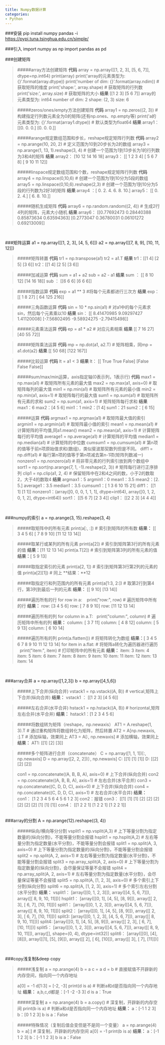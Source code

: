 ```yaml
---
title: Numpy数据计算
categories:
- Python
---
```

###安装
pip install numpy pandas -i https://pypi.tuna.tsinghua.edu.cn/simple/

###引入
import numpy as np
import pandas as pd

###创建矩阵
>#####array方法创建矩阵
>**代码**
array = np.array([[1, 2, 3], [5, 6, 7]], dtype=np.int64)
print(array)
print('array的元素类型为: {}'.format(array.dtype))
print('number of dim: {}'.format(array.ndim))  # 获取矩阵的维度
print('shape:', array.shape)  # 获取矩阵的行列数
print('size:', array.size)  # 获取矩阵的大小
**结果**
[[1 2 3]
 [5 6 7]]
array的元素类型为: int64
number of dim: 2
shape: (2, 3)
size: 6

>#####zeros/ones/empty方法创建矩阵
>**代码**
array1 = np.zeros((2, 3))  # 构建指定行列数元素全为0的矩阵(还有np.ones、np.empty等)
print('a的元素类型为: {}'.format(array1.dtype))  # 默认类型为float64
**结果**
array1：
[[0. 0. 0.]
 [0. 0. 0.]]

>#####arange规定数组范围和步长，reshape规定矩阵行列数
>**代码**
array2 = np.arange(10, 20, 2)  # 定义范围为10到20步长为2的数组
array3 = np.arange(1, 13, 1).reshape(3, 4)  # 创建一个范围为1到13步长为1的行列数为3和4的矩阵
**结果**
array2： [10 12 14 16 18]
array3：
[[ 1  2  3  4]
 [ 5  6  7  8]
 [ 9 10 11 12]]
>
>#####linspace规定数组范围和个数，reshape规定矩阵行列数
>**代码**
array4 = np.linspace(0,10,6)  # 创建一个范围为1到10分为5段的数组
array5 = np.linspace(0,10,6).reshape(2,3)  # 创建一个范围为1到10分为5段的行列数为2好3的矩阵
**结果**
array4 ：[ 0.  2.  4.  6.  8. 10.]
array5：
[[ 0.  2.  4.]
 [ 6.  8. 10.]]

>#####随机生成矩阵
>**代码**
array6 = np.random.random((2, 4))  # 生成2行4列的矩阵，元素大小随机
**结果**
array6：
[[0.77692473 0.28440388 0.85873634 0.63594363]
 [0.2773047  0.36780031 0.06101272 0.69213009]]

<br>

###矩阵运算
a1 = np.array([[1, 2, 3], [4, 5, 6]])
a2 = np.array([[7, 8, 9], [10, 11, 12]])

>#####矩阵转置
>**代码**
tr1 = np.transpose(a1)
tr2 = a1.T
**结果**
tr1：[[1 4]
 [2 5]
 [3 6]]
tr2：[[1 4]
 [2 5]
 [3 6]]

>#####加减运算
>**代码**
sum = a1 + a2
sub = a2 - a1
>**结果**
sum ：
[[ 8 10 12]
 [14 16 18]]
sub ：
[[6 6 6]
 [6 6 6]]

>#####指数运算
>**代码**
exp = a1 ** 3  #将每个元素都进行三次方
**结果**
exp：
[[  1   8  27]
 [ 64 125 216]]

>#####三角函数运算
>**代码**
sin = 10 * np.sin(a1)  # 对a1中的每个元素求sin，然后每个元素乘以10
**结果**
sin：
[[ 8.41470985  9.09297427  1.41120008]
 [-7.56802495 -9.58924275 -2.79415498]]

>#####元素乘法运算
>**代码**
ep = a1 * a2  # 对应元素相乘
**结果**
[[ 7 16 27]
 [40 55 72]]

>#####矩阵乘法运算
>**代码**
mp = np.dot(a1, a2.T)   # 矩阵相乘，同mp = a1.dot(a2)
>**结果**
[[ 50  68]
 [122 167]]

>#####比较运算
>**代码**
lt = a1 < 3
>**结果**
lt：
>[[ True  True False]
 [False False False]]

>#####sum/max/min运算，axis指定轴(0表示列，1表示行)
>**代码**
max1 = np.max(a1) # 取矩阵所有元素的最大值
max2 = np.max(a1, axis=0) # 取矩阵每列的最大值
min1 = np.min(a1) # 取矩阵所有元素的最小值
min2 = np.min(a1, axis=1) # 取矩阵每行的最大值
>sum1 = np.sum(a1) # 取矩阵所有元素的求和
sum2 = np.sum(a1, axis=1) # 矩阵矩阵每行求和
>**结果**
>max1：6
max2：[4 5 6]
min1：1
min2：[1 4]
sum1：21
sum2：[ 6 15]

>#####运算
>**代码**
argmax1 = np.argmax(a1) # 取矩阵最大值的索引
argmin1 = np.argmin(a1) # 取矩阵最小值的索引
mean1 = np.mean(a1)  # 计算矩阵的平均值,同a1.mean()
mean2 = np.mean(a1, axis=1)  # 计算矩阵每行的平均值
average1 = np.average(a1)  # 计算矩阵的平均值
median1 = np.median(a1)  # 计算矩阵的中位数
cumsum1 = np.cumsum(a1)  # 第n项的值等于前n项原始值求和(数组)，类似斐波那契数列但是不同。
diff1 = np.diff(a1)  # 每行第n项的值等于第n项减去第n-1项(矩阵列数减一)
>nonzero1 = np.nonzero(a1)  # 将非零元素的行列索引放到两个数组中
sort1 = np.sort(np.arange(7, 1, -1).reshape(2, 3))  # 矩阵每行进行正序排列
clip1 = np.clip(a1, 2, 4)  # 保留矩阵中在2和4之间的数，小于2的数取2，大于4的数取4
>**结果**
>argmax1：5
argmin1：0
mean1：3.5
mean2：[2. 5.]
average1：3.5
>median1：3.5
cumsum1：[ 1  3  6 10 15 21]
diff1：
[[1 1]
 [1 1]]
nonzero1：(array([0, 0, 0, 1, 1, 1], dtype=int64), array([0, 1, 2, 0, 1, 2], dtype=int64))
sort1：
[[5 6 7]
 [2 3 4]]
clip1：
[[2 2 3]
 [4 4 4]]

<br>

###numpy的索引
a = np.arange(3, 15).reshape(3, 4)

>#####取矩阵中的所有元素
>print(a[:, :])  # 索引到矩阵的所有数
**结果：**
[[ 3  4  5  6]
 [ 7  8  9 10]
> [11 12 13 14]]

>#####取某行或某列的所有元素
>print(a[2])  # 索引到矩阵第3行的所有元素的值
**结果：**[11 12 13 14]
>print(a.T[2])  # 索引到矩阵第3列的所有元素的值
**结果：**[ 5  9 13]

>#####取指定索引的元素
>print(a[2, 1])  # 索引到矩阵第3行第2列的元素的值
print(a[2][1])  # 同上
**结果：**12

>#####取指定行和列范围内的所有元素
>print(a[1:3, 2:])  # 取第2行到第4行，第3列到最后一列的元素
**结果：**
[[ 9 10]
 [13 14]]

>#####遍历所有的行
>for row in a:
&nbsp;&nbsp;    print("row:", row)  # 遍历矩阵中所有的行
**结果：**
row: [3 4 5 6]
row: [ 7  8  9 10]
row: [11 12 13 14]

>#####遍历所有的列
>for column in a.T:
&nbsp;    print("column:", column)  # 遍历矩阵中所有的列
**结果：**
column: [ 3  7 11]
column: [ 4  8 12]
column: [ 5  9 13]
column: [ 6 10 14]

>#####遍历所有的列
>print(a.flatten())  # 将矩阵转化为数组
**结果：**[ 3  4  5  6  7  8  9 10 11 12 13 14]
for item in a.flat:  # 将矩阵a转化为遍历器进行遍历
&nbsp;    print("item:", item)  # 打印矩阵中的所有元素
**结果：**
item: 3
item: 4
item: 5
item: 6
item: 7
item: 8
item: 9
item: 10
item: 11
item: 12
item: 13
item: 14

<br>

###array合并
a = np.array([1,2,3])
b = np.array([4,5,6])

>#####上下合并(纵向合并)
>vstack1 = np.vstack((A, B))  # vertical,矩阵上下合并(纵向合并)
**结果：**
vstack1 ：
[[1 2 3]
 [4 5 6]]

>#####左右合并(水平合并)
>hstack1 = np.hstack((A, B))  # horizontal,矩阵左右合并(水平合并)
**结果：**
hstack1：[1 2 3 4 5 6]

>#####将数组转为矩阵（reshape，np.newaxis）
>AT1 = A.reshape(1, 3).T  # 通过重构矩阵将数组转化为矩阵，然后转置
AT2 = A[np.newaxis, :].T  # 添加纵轴，效果同上
AT3 = A[:, np.newaxis]  # 添加横轴，效果同上
**结果：**
AT1:
[[1]
 [2]
> [3]]

>#####多个矩阵进行合并（concatenate）
>C = np.array([1, 1, 1])[:, np.newaxis]
D = np.array([2, 2, 2])[:, np.newaxis]
C:
 [[1]
> [1]
 [1]]
>D: 
[[2]
 [2]
 [2]]
>
>con1 = np.concatenate((A, B, B, A), axis=0)  # 上下合并(纵向合并)
con2 = np.concatenate((A, B, B, A), axis=1)  # 左右合并(水平合并)
con3 = np.concatenate((C, D, D, C), axis=0)  # 上下合并(纵向合并)
con4 = np.concatenate((C, D, D, C), axis=1)  # 左右合并(水平合并)
**结果：**
con1：
[1 2 3 4 5 6 4 5 6 1 2 3]
con2：报错
con3：
[[1]
 [1]
 [1]
 [2]
 [2]
 [2]
 [2]
 [2]
 [2]
 [1]
 [1]
 [1]]
con4：
[[1 2 2 1]
 [1 2 2 1]
 [1 2 2 1]]

<br>
###array的分割
A = np.arange(12).reshape((3, 4))

>#####纵向/横向等分分割
>vsplit1 = np.vsplit(A,3)  # 上下等量分割为指定数量的(纵向分割)，不能等量分割会报错
hsplit1 = np.hsplit(A,2)  # 左右等量分割为指定数量(水平分割)，不能等量分割会报错 
split1 = np.split(A, 3, axis=0)  # 上下等量分割为指定数量的(纵向分割)，不能等量分割会报错
split2 = np.split(A, 2, axis=1)  # 左右等量分割为指定数量(水平分割)，不能等量分割会报错
split3 = np.array_split(A, 2, axis=0)  # 上下等量分割为指定数量的(纵向分割)，会尽量保证等量不会报错
split4 = np.array_split(A, 2, axis=1)  # 左右等量分割为指定数量(水平分割)，会尽量保证等量不会报错
split5 = np.split(A, [1, 2, 3], axis=0)  # 多个索引上下分割(纵向分割)
>split6 = np.split(A, [1, 2, 3], axis=1)  # 多个索引左右分割(水平分割)
**结果：**
vsplit1：
[array([[0, 1, 2, 3]]), array([[4, 5, 6, 7]]), array([[ 8,  9, 10, 11]])]
hsplit1：
>[array([[0, 1],
       [4, 5],
       [8, 9]]), array([[ 2,  3],
       [ 6,  7],
       [10, 11]])]
split1：
[array([[0, 1, 2, 3]]), array([[4, 5, 6, 7]]), array([[ 8,  9, 10, 11]])]
split2：
[array([[0, 1],
       [4, 5],
       [8, 9]]), array([[ 2,  3],
       [ 6,  7],
       [10, 11]])]
split3: 
[array([[0, 1, 2, 3],
>       [4, 5, 6, 7]]), array([[ 8,  9, 10, 11]])]
split4: 
[array([[0, 1],
       [4, 5],
       [8, 9]]), array([[ 2,  3],
       [ 6,  7],
       [10, 11]])]
split5：
[array([[0, 1, 2, 3]]), array([[4, 5, 6, 7]]), array([[ 8,  9, 10, 11]]), array([], shape=(0, 4), dtype=int32)]
split6：
[array([[0],
       [4],
       [8]]), array([[1],
       [5],
       [9]]), array([[ 2],
       [ 6],
       [10]]), array([[ 3],
       [ 7],
       [11]])]


<br>

###copy浅复制&deep copy
>#####浅复制
>a = np.arange(4)
b = a
c = a
d = b # 直接赋值不开辟新的内存空间，指向同一个内存地址
>
>a[0] = -1
d[1:3] = [-2, -3]
print(d is a)  # 判断a和d是否指向同一个内存地址
**结果：**
a,b,c,d都是：[-1 -2 -3  3]
d is a：True

>#####深复制
>a = np.arange(4)
b = a.copy()  # 深复制，开辟新的内存空间
print(b is a)  # 判断a和d是否指向同一个内存地址
**结果：**
a：[-1  1  2  3]
b：[0 1 2 3]
b is a：False

>#####特殊情况（复制后值会变但是不是同一个变量）
>a = np.arange(4)
b = a[:]  # 深复制，开辟新的内存空间
a[0] = -1
print(b is a)
**结果：**
a：[-1  1  2  3]
b：[-1 1 2 3]
b is a：False
